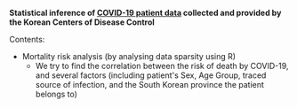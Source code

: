 **Statistical inference of [COVID-19 patient data](datasets/README.md) collected and provided by the Korean Centers of Disease Control**

Contents:
- Mortality risk analysis (by analysing data sparsity using R)
  - We try to find the correlation between the risk of death by COVID-19, and several factors (including patient's Sex, Age Group, traced source of infection, and the South Korean province the patient belongs to)